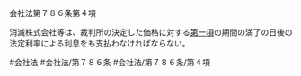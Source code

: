会社法第７８６条第４項

消滅株式会社等は、裁判所の決定した価格に対する[第一項](会社法＿＿＿＿第７８６条第１項)の期間の満了の日後の法定利率による利息をも支払わなければならない。

#会社法
#会社法/第７８６条
#会社法/第７８６条/第４項
